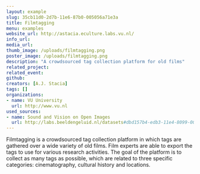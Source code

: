 ```yaml
---
layout: example
slug: 35cb11d0-2d7b-11e6-87b0-005056a71e3a
title: Filmtagging
menu: examples
website_url: http://astacia.eculture.labs.vu.nl/
info_url: 
media_url: 
thumb_image: /uploads/filmtagging.png
poster_image: /uploads/filmtagging.png
description: "A crowdsourced tag collection platform for old films"
related_project: 
related_event: 
github: 
creators: [A.J. Stacia]
tags: []
organizations: 
- name: VU University
  url: http://www.vu.nl
used_sources: 
- name: Sound and Vision on Open Images
  url: http://labs.beeldengeluid.nl/datasets#dbd157b4-edb3-11e4-8099-005056a71e3a
---
```


Filmtagging is a crowdsourced tag collection platform in which tags are gathered over a wide variety of old films. Film experts are able to export the tags to use for various research activities. The goal of the platform is to collect as many tags as possible, which are related to three specific categories: cinematography, cultural history and locations.
